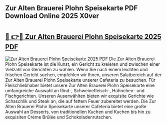 ## Zur Alten Brauerei Plohn Speisekarte PDF Download Online 2025 X0ver

# <h2><a href="http://gcbe0id.nevu.top/?p=Zur+Alten+Brauerei+Plohn+Speisekarte">🔗 👉🔴 Zur Alten Brauerei Plohn Speisekarte 2025 PDF</a></h2>

[![Zur Alten Brauerei Plohn Speisekarte 2025 PDF](https://i.imgur.com/dBaPXMq.png)](http://gcbe0id.nevu.top/?p=Zur+Alten+Brauerei+Plohn+Speisekarte)
Die Zur Alten Brauerei Plohn Speisekarte ist die Kunst, ein Gericht zu kreieren und zwischen einer Vielzahl von Gerichten zu wählen. Wenn Sie nach einem leichten und frischen Gericht suchen, empfehlen wir Ihnen, unseren Salatbereich auf der Zur Alten Brauerei Plohn Speisekarte unserer Cafeteria zu besuchen. Für Fleischliebhaber bietet unsere Zur Alten Brauerei Plohn Speisekarte eine umfangreiche Auswahl an Rind-, Schweinefleisch-, Hühnchen- und Fischgerichten. Unseren Auserwählten bieten wir exquisite Gerichte wie Schaschlik und Steak an, die auf fettem Feuer zubereitet werden. Die Zur Alten Brauerei Plohn Speisekarte unserer Cafeteria bietet eine große Auswahl an Desserts, von traditionellen Kuchen und Kuchen bis hin zu exquisiten Crème Brûlée und Schokoladenrutschen.
